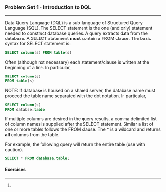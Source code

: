 ### Problem Set 1 - Introduction to DQL 
---

Data Query Language (DQL) is a sub-language of Structured Query Language (SQL).  The SELECT statement is the one (and only) statement needed to construct database queries.  A query extracts data from the database.  A SELECT statement **must** contain a FROM clause.  The basic syntax for SELECT statement is:

```SQL
SELECT column(s) FROM table(s)
```

Often (although not necessary) each statement/clause is written at the beginning of a line.  In particular, 

```SQL
SELECT column(s) 
FROM table(s)
```

NOTE: If database is housed on a shared server, the database name must proceed the table name separated with the dot notation.  In particular, 

```SQL
SELECT column(s) 
FROM databse.table
```

If multiple columns are desired in the query results, a comma delimited list of column names is supplied after the SELECT statement. Similar a list of one or more tables follows the FROM clause.  The * is a wildcard and returns **all** columns from the table.  

For example, the following query will return the entire table (use with caution).

```SQL
SELECT * FROM database.table;
```

#### Exercises
---

1. 
